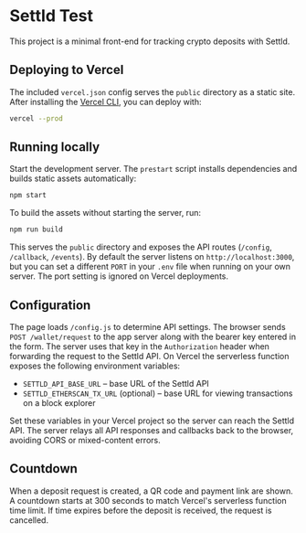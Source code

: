 # Settld Test

This project is a minimal front-end for tracking crypto deposits with Settld.

## Deploying to Vercel

The included `vercel.json` config serves the `public` directory as a static site. After installing the [Vercel CLI](https://vercel.com/cli), you can deploy with:

```bash
vercel --prod
```

## Running locally

Start the development server. The `prestart` script installs dependencies and
builds static assets automatically:

```bash
npm start
```

To build the assets without starting the server, run:

```bash
npm run build
```

This serves the `public` directory and exposes the API routes (`/config`, `/callback`, `/events`). By default the server listens on `http://localhost:3000`, but you can set a different `PORT` in your `.env` file when running on your own server. The port setting is ignored on Vercel deployments.

## Configuration

The page loads `/config.js` to determine API settings. The browser sends
`POST /wallet/request` to the app server along with the bearer key entered in
the form. The server uses that key in the `Authorization` header when
forwarding the request to the Settld API. On Vercel the serverless function
exposes the following environment variables:

- `SETTLD_API_BASE_URL` – base URL of the Settld API
- `SETTLD_ETHERSCAN_TX_URL` (optional) – base URL for viewing transactions
  on a block explorer

Set these variables in your Vercel project so the server can reach the Settld
API. The server relays all API responses and callbacks back to the browser,
avoiding CORS or mixed-content errors.

## Countdown

When a deposit request is created, a QR code and payment link are shown. A countdown starts at 300 seconds to match Vercel's serverless function time limit. If time expires before the deposit is received, the request is cancelled.
